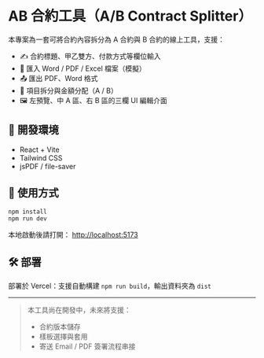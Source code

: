 # AB 合約工具（A/B Contract Splitter）

本專案為一套可將合約內容拆分為 A 合約與 B 合約的線上工具，支援：

- ✍️ 合約標題、甲乙雙方、付款方式等欄位輸入
- 📁 匯入 Word / PDF / Excel 檔案（模擬）
- 📤 匯出 PDF、Word 格式
- 📑 項目拆分與金額分配（A / B）
- 🖼️ 左預覽、中 A 區、右 B 區的三欄 UI 編輯介面

## 🧪 開發環境

- React + Vite
- Tailwind CSS
- jsPDF / file-saver

## 🚀 使用方式

```bash
npm install
npm run dev
```

本地啟動後請打開： [http://localhost:5173](http://localhost:5173)

## 🛠️ 部署

部署於 Vercel：支援自動構建 `npm run build`，輸出資料夾為 `dist`

---

> 本工具尚在開發中，未來將支援：
> - 合約版本儲存
> - 樣板選擇與套用
> - 寄送 Email / PDF 簽署流程串接